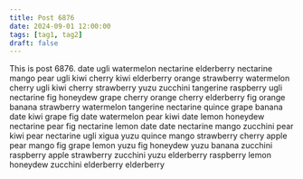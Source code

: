 ```yaml
---
title: Post 6876
date: 2024-09-01 12:00:00
tags: [tag1, tag2]
draft: false
---
```

This is post 6876.
date
ugli
watermelon
nectarine
elderberry
nectarine
mango
pear
ugli
kiwi
cherry
kiwi
elderberry
orange
strawberry
watermelon
cherry
ugli
kiwi
cherry
strawberry
yuzu
zucchini
tangerine
raspberry
ugli
nectarine
fig
honeydew
grape
cherry
orange
cherry
elderberry
fig
orange
banana
strawberry
watermelon
tangerine
nectarine
quince
grape
banana
date
kiwi
grape
fig
date
watermelon
pear
kiwi
date
lemon
honeydew
nectarine
pear
fig
nectarine
lemon
date
date
nectarine
mango
zucchini
pear
kiwi
pear
nectarine
ugli
xigua
yuzu
quince
mango
strawberry
cherry
apple
pear
mango
fig
grape
lemon
yuzu
fig
honeydew
yuzu
banana
zucchini
raspberry
apple
strawberry
zucchini
yuzu
elderberry
raspberry
lemon
honeydew
zucchini
elderberry
elderberry
